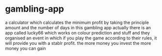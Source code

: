 # gambling-app
a calculator which calculates the minimum profit by taking the principle amount and the number of days in this gambling app
actually there is an app called lucky66 which works on colour prediction and stuff and they organised an event in which if you play the game according to their rules, it will provide you with a stablr profit. the more money you invest the more money you can gain

